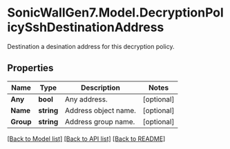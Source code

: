 # SonicWallGen7.Model.DecryptionPolicySshDestinationAddress
Destination a desination address for this decryption policy.

## Properties

Name | Type | Description | Notes
------------ | ------------- | ------------- | -------------
**Any** | **bool** | Any address. | [optional] 
**Name** | **string** | Address object name. | [optional] 
**Group** | **string** | Address group name. | [optional] 

[[Back to Model list]](../README.md#documentation-for-models) [[Back to API list]](../README.md#documentation-for-api-endpoints) [[Back to README]](../README.md)

